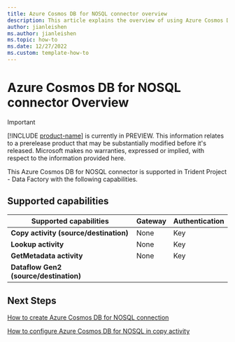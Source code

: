 ```yaml
---
title: Azure Cosmos DB for NOSQL connector overview
description: This article explains the overview of using Azure Cosmos DB for NOSQL.
author: jianleishen
ms.author: jianleishen
ms.topic: how-to
ms.date: 12/27/2022
ms.custom: template-how-to 
---
```


# Azure Cosmos DB for NOSQL connector Overview

> [!IMPORTANT]
> [!INCLUDE [product-name](../includes/product-name.md)] is currently in PREVIEW.
> This information relates to a prerelease product that may be substantially modified before it's released. Microsoft makes no warranties, expressed or implied, with respect to the information provided here.

This Azure Cosmos DB for NOSQL connector is supported in Trident Project  - Data Factory with the following capabilities.

## Supported capabilities

| Supported capabilities | Gateway | Authentication |
| --- | --- | ---|
| **Copy activity (source/destination)** | None | Key |
| **Lookup activity** | None | Key |
| **GetMetadata activity** | None | Key |
| **Dataflow Gen2 (source/destination)** |  |  |

## Next Steps

[How to create Azure Cosmos DB for NOSQL connection](connector-azure-cosmosdb-for-nosql.md)

[How to configure Azure Cosmos DB for NOSQL in copy activity](connector-azure-cosmosdb-for-nosql-copy-activity.md)